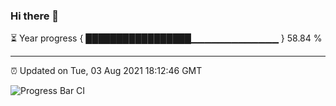 ### Hi there 👋

⏳ Year progress { █████████████████▁▁▁▁▁▁▁▁▁▁▁▁▁ } 58.84 %

---

⏰ Updated on Tue, 03 Aug 2021 18:12:46 GMT

![Progress Bar CI](https://github.com/liununu/liununu/workflows/Progress%20Bar%20CI/badge.svg)

